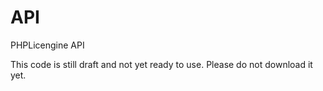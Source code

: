 # API
PHPLicengine API

This code is still draft and not yet ready to use. Please do not download it yet.
